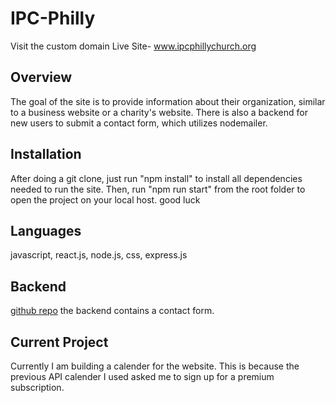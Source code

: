 # IPC-Philly
Visit the custom domain
Live Site- www.ipcphillychurch.org


## Overview 
The goal of the site is to provide information about their organization, similar to a business website or a charity's website. There is also a backend for new users to submit a contact form, which utilizes nodemailer.


## Installation
After doing a git clone, just run "npm install" to install all dependencies needed to run the site. Then, run "npm run start" from the root folder to open the project on your local host.
good luck 

## Languages 
javascript, react.js, node.js, css, express.js

## Backend
[github repo](https://github.com/koshy123/ipcBackend)
the backend contains a contact form. 

## Current Project 
Currently I am building a calender for the website. This is because the previous API calender I used asked me to sign up for a premium subscription. 


